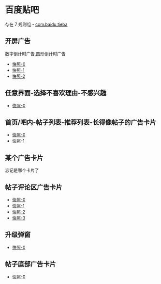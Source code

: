 # 百度贴吧

存在 7 规则组 - [com.baidu.tieba](/src/apps/com.baidu.tieba.ts)

## 开屏广告

数字倒计时广告,圆形倒计时广告

- [快照-0](https://gkd-kit.songe.li/import/12775906)
- [快照-1](https://gkd-kit.gitee.io/import/12566191)
- [快照-2](https://gkd-kit.gitee.io/import/12870916)

## 任意界面-选择不喜欢理由-不感兴趣

- [快照-0](https://gkd-kit.songe.li/import/12775914)

## 首页/吧内-帖子列表-推荐列表-长得像帖子的广告卡片

- [快照-0](https://gkd-kit.songe.li/import/12775930)
- [快照-1](https://gkd-kit.gitee.io/import/12840951)

## 某个广告卡片

忘记是哪个卡片了

## 帖子评论区广告卡片

- [快照-0](https://gkd-kit.songe.li/import/12775913)
- [快照-1](https://gkd-kit.songe.li/import/13043133)
- [快照-2](https://gkd-kit.songe.li/import/12775916)
- [快照-3](https://gkd-kit.songe.li/import/12775892)

## 升级弹窗

- [快照-0](https://gkd-kit.gitee.io/import/12496934)

## 帖子底部广告卡片

- [快照-0](https://gkd-kit.songe.li/import/12775882)
